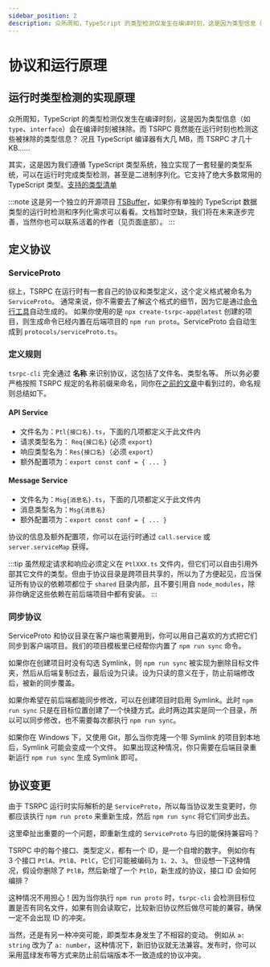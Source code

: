 ```yaml
---
sidebar_position: 2
description: 众所周知，TypeScript 的类型检测仅发生在编译时刻，这是因为类型信息（如 `type`、`interface`）会在编译时刻被抹除。而 TSRPC 竟然能在运行时刻也检测这些被抹除的类型信息？况且 TypeScript 编译器有大几 MB，而 TSRPC 才几十 KB。其实，这是因为...
---
```


# 协议和运行原理

## 运行时类型检测的实现原理

众所周知，TypeScript 的类型检测仅发生在编译时刻，这是因为类型信息（如 `type`、`interface`）会在编译时刻被抹除。而 TSRPC 竟然能在运行时刻也检测这些被抹除的类型信息？
况且 TypeScript 编译器有大几 MB，而 TSRPC 才几十 KB……

其实，这是因为我们遵循 TypeScript 类型系统，独立实现了一套轻量的类型系统，可以在运行时完成类型检测，甚至是二进制序列化。它支持了绝大多数常用的 TypeScript 类型。[支持的类型清单](../tsrpc-inside/supported-types)

:::note
这是另一个独立的开源项目 [TSBuffer](https://github.com/k8w/tsbuffer)，如果你有单独的 TypeScript 数据类型的运行时检测和序列化需求可以看看。文档暂时空缺，我们将在未来逐步完善，当然你也可以联系活着的作者（见页面底部）。
:::

## 定义协议

### ServiceProto
综上，TSRPC 在运行时有一套自己的协议和类型定义，这个定义格式被命名为 `ServiceProto`。
通常来说，你不需要去了解这个格式的细节，因为它是通过[命令行工具](../full-stack/tsrpc-cli)自动生成的。
如果你使用的是 `npx create-tsrpc-app@latest` 创建的项目，则生成命令已经内置在后端项目的 `npm run proto`。ServiceProto 会自动生成到 `protocols/serviceProto.ts`。

### 定义规则

`tsrpc-cli` 完全通过 **名称** 来识别协议，这包括了文件名、类型名等。
所以务必要严格按照 TSRPC 规定的名称前缀来命名，同你在[之前的文章](../get-started/the-first-api#编写协议文件)中看到过的，命名规则总结如下。

#### API Service
- 文件名为：`Ptl{接口名}.ts`，下面的几项都定义于此文件内
- 请求类型名为： `Req{接口名}` (必须 `export`)
- 响应类型名为：`Res{接口名}`（必须 `export`）
- 额外配置项为：`export const conf = { ... }`

#### Message Service
- 文件名为：`Msg{消息名}.ts`，下面的几项都定义于此文件内
- 消息类型名为：`Msg{消息名}`
- 额外配置项为：`export const conf = { ... }`

协议的信息及额外配置项，你可以在运行时通过 `call.service` 或 `server.serviceMap` 获得。

:::tip
虽然规定请求和响应必须定义在 `PtlXXX.ts` 文件内，但它们可以自由引用外部其它文件的类型。但由于协议目录是跨项目共享的，所以为了方便起见，应当保证所有协议的依赖项都位于 `shared` 目录内部，且不要引用自 `node_modules`，除非你确定这些依赖在前后端项目中都有安装。
:::

### 同步协议
ServiceProto 和协议目录在客户端也需要用到，你可以用自己喜欢的方式把它们同步到客户端项目。我们的项目模板里已经帮你内置了 `npm run sync` 命令。

如果你在创建项目时没有勾选 Symlink，则 `npm run sync` 被实现为删除目标文件夹，然后从后端复制过去，最后设为只读。设为只读的意义在于，防止前端修改后，被新的同步覆盖。

如果你希望在前后端都能同步修改，可以在创建项目时启用 Symlink。此时 `npm run sync` 只是在目标位置创建了一个快捷方式。此时两边其实是同一个目录，所以可以同步修改，也不需要每次都执行 `npm run sync`。

如果你在 Windows 下，又使用 Git，那么当你克隆一个带 Symlink 的项目到本地后，Symlink 可能会变成一个文件。
如果出现这种情况，你只需要在后端目录重新运行 `npm run sync` 生成 Symlink 即可。

## 协议变更

由于 TSRPC 运行时实际解析的是 `ServiceProto`，所以每当协议发生变更时，你都应该执行 `npm run proto` 来重新生成，然后 `npm run sync` 将它们同步出去。

这里牵扯出重要的一个问题，即重新生成的 `ServiceProto` 与旧的能保持兼容吗？

TSRPC 中的每个接口、类型定义，都有一个 ID，是一个自增的数字。
例如你有 3 个接口 `PtlA`、`PtlB`、`PtlC`，它们可能被编码为 `1`、`2`、`3`。
但设想一下这种情况，假设你删除了 `PtlB`，然后新增了一个 `PtlD`，新生成的协议，接口 ID 会如何编排？

这种情况不用担心！因为当你执行 `npm run proto` 时，`tsrpc-cli` 会检测目标位置是否有同名文件，如果有则会读取它，比较新旧协议然后做尽可能的兼容，确保一定不会出现 ID 的冲突。

当然，还是有另一种冲突可能，即类型本身发生了不相容的变动。
例如从 `a: string` 改为了 `a: number`，这种情况下，新旧协议就无法兼容。发布时，你可以采用蓝绿发布等方式来防止前后端版本不一致造成的协议冲突。